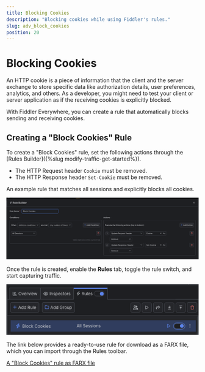 ```yaml
---
title: Blocking Cookies
description: "Blocking cookies while using Fiddler's rules."
slug: adv_block_cookies
position: 20
---
```


# Blocking Cookies

An HTTP cookie is a piece of information that the client and the server exchange to store specific data like authorization details, user preferences, analytics, and others. As a developer, you might need to test your client or server application as if the receiving cookies is explicitly blocked. 

With Fiddler Everywhere, you can create a rule that automatically blocks sending and receiving cookies.

## Creating a "Block Cookies" Rule

To create a "Block Cookies" rule, set the following actions through the [Rules Builder]({%slug modify-traffic-get-started%}).

- The HTTP Request header `Cookie` must be removed.
- The HTTP Response header `Set-Cookie` must be removed.

An example rule that matches all sessions and explicitly blocks all cookies.

![Creating "Block Cookies" rule](../../images/advanced/adv-tech-block-cookies.png)

Once the rule is created, enable the **Rules** tab, toggle the rule switch, and start capturing traffic.

![Activating the "Block Cookies" rule](../../images/advanced/adv-tech-block-cookies-active-rule.png)

The link below provides a ready-to-use rule for download as a FARX file, which you can import through the Rules toolbar.

[A "Block Cookies" rule as FARX file](https://github.com/telerik/fiddler-everywhere/rules/tooling/block-cookies)
 
 